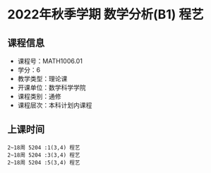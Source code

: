 # 2022年秋季学期 数学分析(B1) 程艺






## 课程信息

- 课程号：MATH1006.01
- 学分：6
- 教学类型：理论课
- 开课单位：数学科学学院
- 课程类别：通修
- 课程层次：本科计划内课程

## 上课时间

```
2~18周 5204 :1(3,4) 程艺
2~18周 5204 :3(3,4) 程艺
2~18周 5204 :5(3,4) 程艺
```

